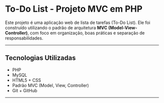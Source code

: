 # To-Do List - Projeto MVC em PHP

Este projeto é uma aplicação web de lista de tarefas (To-Do List). Ele foi construído utilizando o padrão de arquitetura **MVC (Model-View-Controller)**, com foco em organização, boas práticas e separação de responsabilidades.

---

## Tecnologias Utilizadas

- PHP
- MySQL
- HTML5 + CSS
- Padrão MVC (Model, View, Controller)
- Git + GitHub

---




